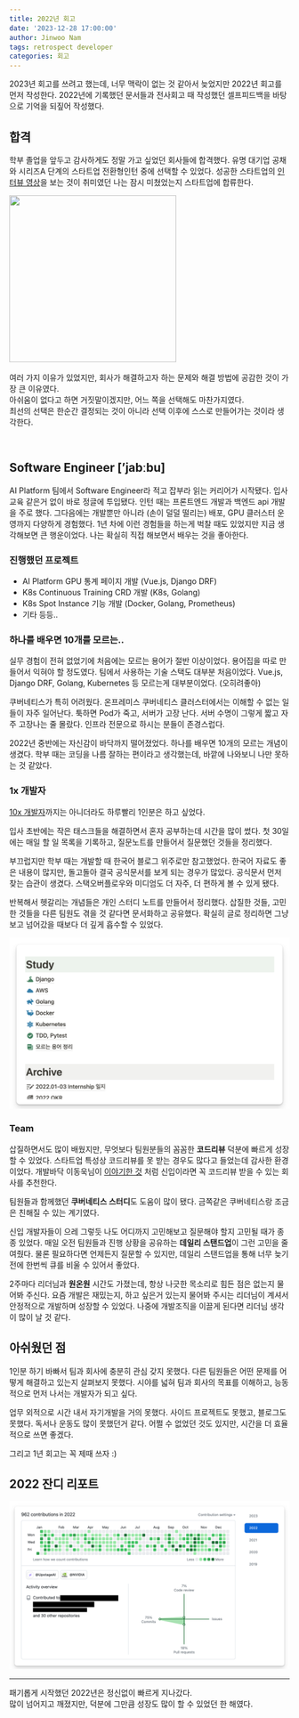 ```yaml
---
title: 2022년 회고
date: '2023-12-28 17:00:00'
author: Jinwoo Nam
tags: retrospect developer
categories: 회고
---
```


2023년 회고를 쓰려고 했는데, 너무 맥락이 없는 것 같아서 늦었지만 2022년 회고를 먼저 작성한다. 2022년에 기록했던 문서들과 전사회고 때 작성했던 셀프피드백을 바탕으로 기억을 되짚어 작성했다.

## 합격

학부 졸업을 앞두고 감사하게도 정말 가고 싶었던 회사들에 합격했다. 유명 대기업 공채와 시리즈A 단계의 스타트업 전환형인턴 중에 선택할 수 있었다. 성공한 스타트업의 [인터뷰 영상](https://www.youtube.com/@eo_studio)을 보는 것이 취미였던 나는 잠시 미쳤었는지 스타트업에 합류한다.

<img src="stay.gif" width="300" height="300">
<br>

여러 가지 이유가 있었지만, 회사가 해결하고자 하는 문제와 해결 방법에 공감한 것이 가장 큰 이유였다.<br>
아쉬움이 없다고 하면 거짓말이겠지만, 어느 쪽을 선택해도 마찬가지였다.<br>
최선의 선택은 한순간 결정되는 것이 아니라 선택 이후에 스스로 만들어가는 것이라 생각한다.<br>

<br>

## Software Engineer [’jabːbu]

AI Platform 팀에서 Software Engineer라 적고 잡부라 읽는 커리어가 시작됐다. 입사 교육 같은거 없이 바로 정글에 투입됐다. 인턴 때는 프론트엔드 개발과 백엔드 api 개발을 주로 했다. 그다음에는 개발뿐만 아니라 (손이 덜덜 떨리는) 배포, GPU 클러스터 운영까지 다양하게 경험했다. 1년 차에 이런 경험들을 하는게 벅찰 때도 있었지만 지금 생각해보면 큰 행운이었다. 나는 확실히 직접 해보면서 배우는 것을 좋아한다.

### 진행했던 프로젝트

- AI Platform GPU 통계 페이지 개발 (Vue.js, Django DRF)
- K8s Continuous Training CRD 개발 (K8s, Golang)
- K8s Spot Instance 기능 개발 (Docker, Golang, Prometheus)
- 기타 등등..

### 하나를 배우면 10개를 모르는..

실무 경험이 전혀 없었기에 처음에는 모르는 용어가 절반 이상이었다. 용어집을 따로 만들어서 익혀야 할 정도였다. 팀에서 사용하는 기술 스택도 대부분 처음이었다. Vue.js, Django DRF, Golang, Kubernetes 등 모르는게 대부분이었다. (오히려좋아)

쿠버네티스가 특히 어려웠다. 온프레미스 쿠버네티스 클러스터에서는 이해할 수 없는 일들이 자주 일어난다. 툭하면 Pod가 죽고, 서버가 고장 난다. 서버 수명이 그렇게 짧고 자주 고장나는 줄 몰랐다. 인프라 전문으로 하시는 분들이 존경스럽다.

2022년 중반에는 자신감이 바닥까지 떨어졌었다. 하나를 배우면 10개의 모르는 개념이 생겼다. 학부 때는 코딩을 나름 잘하는 편이라고 생각했는데, 바깥에 나와보니 나만 못하는 것 같았다.

### 1x 개발자

[10x 개발자](https://www.7pace.com/blog/10x-engineers#:~:text=WTF%20is%20a%20%E2%80%9C10X%20Engineer%E2%80%9D%2C%20Anyway%3F)까지는 아니더라도 하루빨리 1인분은 하고 싶었다.

입사 초반에는 작은 태스크들을 해결하면서 혼자 공부하는데 시간을 많이 썼다. 첫 30일에는 매일 할 일 목록을 기록하고, 질문노트를 만들어서 질문했던 것들을 정리했다.

부끄럽지만 학부 때는 개발할 때 한국어 블로그 위주로만 참고했었다. 한국어 자료도 좋은 내용이 많지만, 돌고돌아 결국 공식문서를 보게 되는 경우가 많았다. 공식문서 먼저 찾는 습관이 생겼다. 스택오버플로우와 미디엄도 더 자주, 더 편하게 볼 수 있게 됐다.

반복해서 헷갈리는 개념들은 개인 스터디 노트를 만들어서 정리했다. 삽질한 것들, 고민한 것들을 다른 팀원도 겪을 것 같다면 문서화하고 공유했다. 확실히 글로 정리하면 그냥 보고 넘어갔을 때보다 더 깊게 흡수할 수 있었다.

<img src="note.png">

### Team

삽질하면서도 많이 배웠지만, 무엇보다 팀원분들의 꼼꼼한 **코드리뷰** 덕분에 빠르게 성장할 수 있었다. 스타트업 특성상 코드리뷰를 못 받는 경우도 많다고 들었는데 감사한 환경이었다. 개발바닥 이동욱님이 [이야기한 것](https://jojoldu.tistory.com/284?category=689637&ref=integer.blog#:~:text=%EB%AC%B4%EC%8A%A8%20%EC%88%98%EB%A5%BC%20%EC%93%B0%EB%8D%94%EB%9D%BC%EB%8F%84-,%EC%BD%94%EB%93%9C%EB%A6%AC%EB%B7%B0%20%ED%95%98%EB%8A%94%20%ED%9A%8C%EC%82%AC%EB%A1%9C%20%EA%B0%80%EC%84%B8%EC%9A%94%20%EA%BC%AD!,-%EC%B2%AB%20Feature%20%EA%B0%9C%EB%B0%9C%EC%9D%B4) 처럼 신입이라면 꼭 코드리뷰 받을 수 있는 회사를 추천한다.

팀원들과 함께했던 **쿠버네티스 스터디**도 도움이 많이 됐다. 금쪽같은 쿠버네티스랑 조금은 친해질 수 있는 계기였다.

신입 개발자들이 으레 그렇듯 나도 어디까지 고민해보고 질문해야 할지 고민될 때가 종종 있었다. 매일 오전 팀원들과 진행 상황을 공유하는 **데일리 스탠드업**이 그런 고민을 줄여줬다. 물론 필요하다면 언제든지 질문할 수 있지만, 데일리 스탠드업을 통해 너무 늦기 전에  한번씩 큐를 비울 수 있어서 좋았다.

2주마다 리더님과 **원온원** 시간도 가졌는데, 항상 나긋한 목소리로 힘든 점은 없는지 물어봐 주신다. 요즘 개발은 재밌는지, 하고 싶은거 있는지 물어봐 주시는 리더님이 계셔서 안정적으로 개발하며 성장할 수 있었다. 나중에 개발조직을 이끌게 된다면 리더님 생각이 많이 날 것 같다.

## 아쉬웠던 점

1인분 하기 바빠서 팀과 회사에 충분히 관심 갖지 못했다. 다른 팀원들은 어떤 문제를 어떻게 해결하고 있는지 살펴보지 못했다. 시야를 넓혀 팀과 회사의 목표를 이해하고, 능동적으로 먼저 나서는 개발자가 되고 싶다.

업무 외적으로 시간 내서 자기개발을 거의 못했다. 사이드 프로젝트도 못했고, 블로그도 못했다. 독서나 운동도 많이 못했던거 같다. 어쩔 수 없었던 것도 있지만, 시간을 더 효율적으로 쓰면 좋겠다.

그리고 1년 회고는 꼭 제때 쓰자 :)

## 2022 잔디 리포트

<img src="jandi.png">

---
패기롭게 시작했던 2022년은 정신없이 빠르게 지나갔다.<br>
많이 넘어지고 깨졌지만, 덕분에 그만큼 성장도 많이 할 수 있었던 한 해였다.

```toc
```
